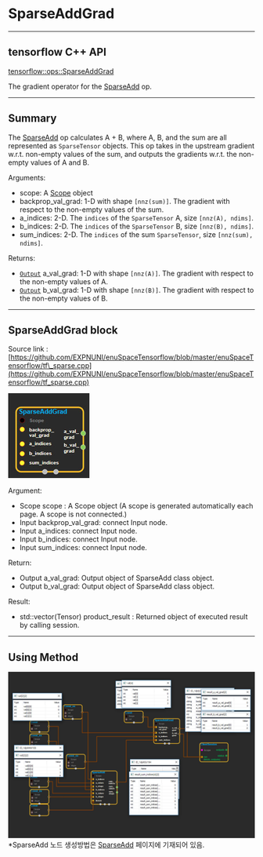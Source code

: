 # SparseAddGrad

---

## tensorflow C++ API

[tensorflow::ops::SparseAddGrad](https://www.tensorflow.org/api_docs/cc/class/tensorflow/ops/sparse-add-grad)

The gradient operator for the [SparseAdd](https://www.tensorflow.org/api_docs/cc/class/tensorflow/ops/sparse-add.html#classtensorflow_1_1ops_1_1_sparse_add) op.

---

## Summary

The [SparseAdd](https://www.tensorflow.org/api_docs/cc/class/tensorflow/ops/sparse-add.html#classtensorflow_1_1ops_1_1_sparse_add) op calculates A + B, where A, B, and the sum are all represented as `SparseTensor` objects. This op takes in the upstream gradient w.r.t. non-empty values of the sum, and outputs the gradients w.r.t. the non-empty values of A and B.

Arguments:

* scope: A [Scope](https://www.tensorflow.org/api_docs/cc/class/tensorflow/scope.html#classtensorflow_1_1_scope) object
* backprop\_val\_grad: 1-D with shape `[nnz(sum)]`. The gradient with respect to the non-empty values of the sum.
* a\_indices: 2-D. The `indices` of the `SparseTensor` A, size `[nnz(A), ndims]`.
* b\_indices: 2-D. The `indices` of the `SparseTensor` B, size `[nnz(B), ndims]`.
* sum\_indices: 2-D. The `indices` of the sum `SparseTensor`, size `[nnz(sum), ndims]`.

Returns:

* [`Output`](https://www.tensorflow.org/api_docs/cc/class/tensorflow/output.html#classtensorflow_1_1_output) a\_val\_grad: 1-D with shape `[nnz(A)]`. The gradient with respect to the non-empty values of A.
* [`Output`](https://www.tensorflow.org/api_docs/cc/class/tensorflow/output.html#classtensorflow_1_1_output) b\_val\_grad: 1-D with shape `[nnz(B)]`. The gradient with respect to the non-empty values of B.

---

## SparseAddGrad block

Source link : [https://github.com/EXPNUNI/enuSpaceTensorflow/blob/master/enuSpaceTensorflow/tf\_sparse.cpp](https://github.com/EXPNUNI/enuSpaceTensorflow/blob/master/enuSpaceTensorflow/tf_sparse.cpp)

![](/assets/sparse_op/SparseAddGrad1.jpg)

Argument:

* Scope scope : A Scope object \(A scope is generated automatically each page. A scope is not connected.\)
* Input backprop\_val\_grad: connect  Input node.
* Input a\_indices: connect  Input node.
* Input b\_indices: connect  Input node.
* Input sum\_indices: connect  Input node.

Return:

* Output a\_val\_grad: Output object of SparseAdd class object.
* Output b\_val\_grad: Output object of SparseAdd class object.

Result:

* std::vector\(Tensor\) product\_result : Returned object of executed result by calling session.

---

## Using Method

![](/assets/sparse_op/SparseAddGrad2.jpg)\*SparseAdd 노드 생성방법은 [SparseAdd](https://expnuni.gitbooks.io/enuspacetensorflow/content/sparse-ops/sparseadd.html) 페이지에 기재되어 있음.

